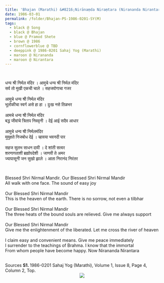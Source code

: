 ```yaml
---
title: 'Bhajan (Marathi) &#8216;Nirānaṃda Niraṃtara (Nirananda Nirantara)&#8217; by Pramod Shete from 1986-0201 Sahaj Yog (Marathi), Volume 1, Issue 8, Page 4, Column 2, Top'
date: 1986-03-01
permalink: /folder/Bhajan-PS-1986-0201-SY(M)
tags:
  - black @ Song
  - black @ Bhajan
  - blue @ Pramod Shete
  - brown @ 1986
  - cornflowerblue @ TBD
  - deeppink @ 1986-0201 Sahaj Yog (Marathi)
  - maroon @ Nirananda
  - maroon @ Nirantara  
---
```


<br>

<p>
धन्य श्री निर्मल मंदिर । आमुचे धन्य श्री निर्मल मंदिर<br>
सर्व तो मुखी एकची चाले । सहजवोगाचा गजर<br>
<br>
आमुचे धन्य श्री निर्मल मंदिर<br>
भूलोकीचा स्वर्ग असे हा हा । दुःख नसे तिळभर<br>
<br>
आमचे धन्य श्री निर्मल मंदिर<br>
बद्ध जीवांचे त्रिताप निववृनी । देई आई सदैव आधार<br>
<br>
आमुचे धन्य श्री निर्मलमंदिर<br>
मुमुक्षते निजबोध देई । व्हावया भवनदी पार<br>
<br>
सहज सुलभ साधन दावी । दे शांती सत्वर<br>
शरणागताशी ब्रह्मोपदेशी । जाणवी ते अमर<br>
ज्यापासूनी जन सुखो झाले । आता निरानंद निरंतर
</p>

<br>

<p>
Blessed Shri Nirmal Mandir. Our Blessed Shri Nirmal Mandir<br>
All walk with one face. The sound of easy joy<br>
<br>
Our Blessed Shri Nirmal Mandir<br>
This is the heaven of the earth. There is no sorrow, not even a tilbhar<br>
<br>
Our Blessed Shri Nirmal Mandir<br>
The three heats of the bound souls are relieved. Give me always support<br>
<br>
Our Blessed Shri Nirmal Mandir<br>
Give me the enlightenment of the liberated. Let me cross the river of heaven<br>
<br>
I claim easy and convenient means. Give me peace immediately<br>
I surrender to the teachings of Brahma. I know that the immortal<br>
From whom people have become happy. Now Nirananda Nirantara
</p>

<br>

<wave-list>
<list-title color="DarkSeaGreen" width="40">Sources</list-title>
  <list-item color="BlanchedAlmond"  width="280"><b>S1. </b> 1986-0201 Sahaj Yog (Marathi), Volume 1, Issue 8, Page 4, Column 2, Top.</list-item>
</wave-list>

<div style="text-align: center"><img src="https://pub-419291371d4c44a1b438e7d5a9e4e904.r2.dev/Bhajan_(Marathi)_Nirananda_Nirantara_by_Pramod_Shete_from_1986-0201_Sahaj_Yog_(Marathi)_Volume_1_Issue_8_Page_4_Column_2_Top.jpg" /></div>